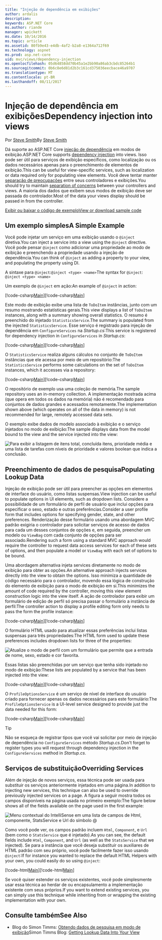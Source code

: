 ```yaml
---
title: "Injeção de dependência em exibições"
author: ardalis
description: 
keywords: ASP.NET Core
ms.author: riande
manager: wpickett
ms.date: 10/14/2016
ms.topic: article
ms.assetid: 80fb9e43-e4db-4af2-b2a8-e1364a712f69
ms.technology: aspnet
ms.prod: asp.net-core
uid: mvc/views/dependency-injection
ms.openlocfilehash: 05d64858dd70b45a1e2bb90a86ab3cbdc85264b1
ms.sourcegitcommit: 0b6c8e6d81d2b3c161cd375036eecbace46a9707
ms.translationtype: MT
ms.contentlocale: pt-BR
ms.lasthandoff: 08/11/2017
---
```

# <a name="dependency-injection-into-views"></a><span data-ttu-id="57e07-103">Injeção de dependência em exibições</span><span class="sxs-lookup"><span data-stu-id="57e07-103">Dependency injection into views</span></span>

<span data-ttu-id="57e07-104">Por [Steve Smith](http://ardalis.com)</span><span class="sxs-lookup"><span data-stu-id="57e07-104">By [Steve Smith](http://ardalis.com)</span></span>

<span data-ttu-id="57e07-105">Dá suporte ao ASP.NET Core [injeção de dependência](xref:fundamentals/dependency-injection) em modos de exibição.</span><span class="sxs-lookup"><span data-stu-id="57e07-105">ASP.NET Core supports [dependency injection](xref:fundamentals/dependency-injection) into views.</span></span> <span data-ttu-id="57e07-106">Isso pode ser útil para serviços de exibição específicos, como localização ou os dados necessários apenas para o preenchimento de elementos de exibição.</span><span class="sxs-lookup"><span data-stu-id="57e07-106">This can be useful for view-specific services, such as localization or data required only for populating view elements.</span></span> <span data-ttu-id="57e07-107">Você deve tentar manter [separação de preocupações](http://deviq.com/separation-of-concerns) entre seus controladores e exibições.</span><span class="sxs-lookup"><span data-stu-id="57e07-107">You should try to maintain [separation of concerns](http://deviq.com/separation-of-concerns) between your controllers and views.</span></span> <span data-ttu-id="57e07-108">A maioria dos dados que exibem seus modos de exibição deve ser passada do controlador.</span><span class="sxs-lookup"><span data-stu-id="57e07-108">Most of the data your views display should be passed in from the controller.</span></span>

[<span data-ttu-id="57e07-109">Exibir ou baixar o código de exemplo</span><span class="sxs-lookup"><span data-stu-id="57e07-109">View or download sample code</span></span>](https://github.com/aspnet/Docs/tree/master/aspnetcore/mvc/views/dependency-injection/sample)

## <a name="a-simple-example"></a><span data-ttu-id="57e07-110">Um exemplo simples</span><span class="sxs-lookup"><span data-stu-id="57e07-110">A Simple Example</span></span>

<span data-ttu-id="57e07-111">Você pode injetar um serviço em uma exibição usando o `@inject` diretiva.</span><span class="sxs-lookup"><span data-stu-id="57e07-111">You can inject a service into a view using the `@inject` directive.</span></span> <span data-ttu-id="57e07-112">Você pode pensar `@inject` como adicionar uma propriedade ao modo de exibição e preenchendo a propriedade usando a injeção de dependência.</span><span class="sxs-lookup"><span data-stu-id="57e07-112">You can think of `@inject` as adding a property to your view, and populating the property using DI.</span></span>

<span data-ttu-id="57e07-113">A sintaxe para `@inject`:`@inject <type> <name>`</span><span class="sxs-lookup"><span data-stu-id="57e07-113">The syntax for `@inject`: `@inject <type> <name>`</span></span>

<span data-ttu-id="57e07-114">Um exemplo de `@inject` em ação:</span><span class="sxs-lookup"><span data-stu-id="57e07-114">An example of `@inject` in action:</span></span>

<span data-ttu-id="57e07-115">[!code-csharp[Main](../../mvc/views/dependency-injection/sample/src/ViewInjectSample/Views/ToDo/Index.cshtml?highlight=4,5,15,16,17)]</span><span class="sxs-lookup"><span data-stu-id="57e07-115">[!code-csharp[Main](../../mvc/views/dependency-injection/sample/src/ViewInjectSample/Views/ToDo/Index.cshtml?highlight=4,5,15,16,17)]</span></span>

<span data-ttu-id="57e07-116">Este modo de exibição exibe uma lista de `ToDoItem` instâncias, junto com um resumo mostrando estatísticas gerais.</span><span class="sxs-lookup"><span data-stu-id="57e07-116">This view displays a list of `ToDoItem` instances, along with a summary showing overall statistics.</span></span> <span data-ttu-id="57e07-117">O resumo é preenchido do injetado `StatisticsService`.</span><span class="sxs-lookup"><span data-stu-id="57e07-117">The summary is populated from the injected `StatisticsService`.</span></span> <span data-ttu-id="57e07-118">Esse serviço é registrado para injeção de dependência em `ConfigureServices` na *Startup.cs*:</span><span class="sxs-lookup"><span data-stu-id="57e07-118">This service is registered for dependency injection in `ConfigureServices` in *Startup.cs*:</span></span>

<span data-ttu-id="57e07-119">[!code-csharp[Main](../../mvc/views/dependency-injection/sample/src/ViewInjectSample/Startup.cs?highlight=6,7&range=15-22)]</span><span class="sxs-lookup"><span data-stu-id="57e07-119">[!code-csharp[Main](../../mvc/views/dependency-injection/sample/src/ViewInjectSample/Startup.cs?highlight=6,7&range=15-22)]</span></span>

<span data-ttu-id="57e07-120">O `StatisticsService` realiza alguns cálculos no conjunto de `ToDoItem` instâncias que ele acessa por meio de um repositório:</span><span class="sxs-lookup"><span data-stu-id="57e07-120">The `StatisticsService` performs some calculations on the set of `ToDoItem` instances, which it accesses via a repository:</span></span>

<span data-ttu-id="57e07-121">[!code-csharp[Main](../../mvc/views/dependency-injection/sample/src/ViewInjectSample/Model/Services/StatisticsService.cs?highlight=15,20,26)]</span><span class="sxs-lookup"><span data-stu-id="57e07-121">[!code-csharp[Main](../../mvc/views/dependency-injection/sample/src/ViewInjectSample/Model/Services/StatisticsService.cs?highlight=15,20,26)]</span></span>

<span data-ttu-id="57e07-122">O repositório de exemplo usa uma coleção de memória.</span><span class="sxs-lookup"><span data-stu-id="57e07-122">The sample repository uses an in-memory collection.</span></span> <span data-ttu-id="57e07-123">A implementação mostrada acima (que opera em todos os dados na memória) não é recomendado para conjuntos de dados grandes e acessados remotamente.</span><span class="sxs-lookup"><span data-stu-id="57e07-123">The implementation shown above (which operates on all of the data in memory) is not recommended for large, remotely accessed data sets.</span></span>

<span data-ttu-id="57e07-124">O exemplo exibe dados de modelo associado à exibição e o serviço injetados no modo de exibição:</span><span class="sxs-lookup"><span data-stu-id="57e07-124">The sample displays data from the model bound to the view and the service injected into the view:</span></span>

![Para exibir a listagem de itens total, concluída itens, prioridade média e uma lista de tarefas com níveis de prioridade e valores boolean que indica a conclusão.](dependency-injection/_static/screenshot.png)

## <a name="populating-lookup-data"></a><span data-ttu-id="57e07-126">Preenchimento de dados de pesquisa</span><span class="sxs-lookup"><span data-stu-id="57e07-126">Populating Lookup Data</span></span>

<span data-ttu-id="57e07-127">Injeção de exibição pode ser útil para preencher as opções em elementos de interface do usuário, como listas suspensas.</span><span class="sxs-lookup"><span data-stu-id="57e07-127">View injection can be useful to populate options in UI elements, such as dropdown lists.</span></span> <span data-ttu-id="57e07-128">Considere a possibilidade de um formulário de perfil de usuário que inclui opções para especificar o sexo, estado e outras preferências.</span><span class="sxs-lookup"><span data-stu-id="57e07-128">Consider a user profile form that includes options for specifying gender, state, and other preferences.</span></span> <span data-ttu-id="57e07-129">Renderização desse formulário usando uma abordagem MVC padrão exigiria o controlador para solicitar serviços de acesso de dados para cada um desses conjuntos de opções e, em seguida, preencher um modelo ou `ViewBag` com cada conjunto de opções para ser associado.</span><span class="sxs-lookup"><span data-stu-id="57e07-129">Rendering such a form using a standard MVC approach would require the controller to request data access services for each of these sets of options, and then populate a model or `ViewBag` with each set of options to be bound.</span></span>

<span data-ttu-id="57e07-130">Uma abordagem alternativa injeta services diretamente no modo de exibição para obter as opções.</span><span class="sxs-lookup"><span data-stu-id="57e07-130">An alternative approach injects services directly into the view to obtain the options.</span></span> <span data-ttu-id="57e07-131">Isso minimiza a quantidade de código necessário para o controlador, movendo essa lógica de construção do elemento de exibição para o modo de exibição em si.</span><span class="sxs-lookup"><span data-stu-id="57e07-131">This minimizes the amount of code required by the controller, moving this view element construction logic into the view itself.</span></span> <span data-ttu-id="57e07-132">A ação de controlador para exibir um formulário de edição de perfil só precisa passar o formulário a instância de perfil:</span><span class="sxs-lookup"><span data-stu-id="57e07-132">The controller action to display a profile editing form only needs to pass the form the profile instance:</span></span>

<span data-ttu-id="57e07-133">[!code-csharp[Main](../../mvc/views/dependency-injection/sample/src/ViewInjectSample/Controllers/ProfileController.cs?highlight=9,19)]</span><span class="sxs-lookup"><span data-stu-id="57e07-133">[!code-csharp[Main](../../mvc/views/dependency-injection/sample/src/ViewInjectSample/Controllers/ProfileController.cs?highlight=9,19)]</span></span>

<span data-ttu-id="57e07-134">O formulário HTML usado para atualizar essas preferências inclui listas suspensas para três propriedades:</span><span class="sxs-lookup"><span data-stu-id="57e07-134">The HTML form used to update these preferences includes dropdown lists for three of the properties:</span></span>

![Atualize o modo de perfil com um formulário que permite que a entrada de nome, sexo, estado e cor favorita.](dependency-injection/_static/updateprofile.png)

<span data-ttu-id="57e07-136">Essas listas são preenchidas por um serviço que tenha sido injetado no modo de exibição:</span><span class="sxs-lookup"><span data-stu-id="57e07-136">These lists are populated by a service that has been injected into the view:</span></span>

<span data-ttu-id="57e07-137">[!code-csharp[Main](../../mvc/views/dependency-injection/sample/src/ViewInjectSample/Views/Profile/Index.cshtml?highlight=4,16,17,21,22,26,27)]</span><span class="sxs-lookup"><span data-stu-id="57e07-137">[!code-csharp[Main](../../mvc/views/dependency-injection/sample/src/ViewInjectSample/Views/Profile/Index.cshtml?highlight=4,16,17,21,22,26,27)]</span></span>

<span data-ttu-id="57e07-138">O `ProfileOptionsService` é um serviço de nível de interface do usuário criado para fornecer apenas os dados necessários para este formulário:</span><span class="sxs-lookup"><span data-stu-id="57e07-138">The `ProfileOptionsService` is a UI-level service designed to provide just the data needed for this form:</span></span>

<span data-ttu-id="57e07-139">[!code-csharp[Main](../../mvc/views/dependency-injection/sample/src/ViewInjectSample/Model/Services/ProfileOptionsService.cs?highlight=7,13,24)]</span><span class="sxs-lookup"><span data-stu-id="57e07-139">[!code-csharp[Main](../../mvc/views/dependency-injection/sample/src/ViewInjectSample/Model/Services/ProfileOptionsService.cs?highlight=7,13,24)]</span></span>

>[!TIP]
> <span data-ttu-id="57e07-140">Não se esqueça de registrar tipos que você vai solicitar por meio de injeção de dependência no `ConfigureServices` método *Startup.cs*.</span><span class="sxs-lookup"><span data-stu-id="57e07-140">Don't forget to register types you will request through dependency injection in the  `ConfigureServices` method in *Startup.cs*.</span></span>

## <a name="overriding-services"></a><span data-ttu-id="57e07-141">Serviços de substituição</span><span class="sxs-lookup"><span data-stu-id="57e07-141">Overriding Services</span></span>

<span data-ttu-id="57e07-142">Além de injeção de novos serviços, essa técnica pode ser usada para substituir os serviços anteriormente injetados em uma página.</span><span class="sxs-lookup"><span data-stu-id="57e07-142">In addition to injecting new services, this technique can also be used to override previously injected services on a page.</span></span> <span data-ttu-id="57e07-143">A figura a seguir mostra todos os campos disponíveis na página usada no primeiro exemplo:</span><span class="sxs-lookup"><span data-stu-id="57e07-143">The figure below shows all of the fields available on the page used in the first example:</span></span>

![Menu contextual do IntelliSense em uma lista de campos de Html, componente, StatsService e Url do símbolo @](dependency-injection/_static/razor-fields.png)

<span data-ttu-id="57e07-145">Como você pode ver, os campos padrão incluem `Html`, `Component`, e `Url` (bem como o `StatsService` que é injetado).</span><span class="sxs-lookup"><span data-stu-id="57e07-145">As you can see, the default fields include `Html`, `Component`, and `Url` (as well as the `StatsService` that we injected).</span></span> <span data-ttu-id="57e07-146">Se para a instância que você deseja substituir os auxiliares de HTML padrão com seu próprio, você pode facilmente fazer isso usando `@inject`:</span><span class="sxs-lookup"><span data-stu-id="57e07-146">If for instance you wanted to replace the default HTML Helpers with your own, you could easily do so using `@inject`:</span></span>

<span data-ttu-id="57e07-147">[!code-html[Main](../../mvc/views/dependency-injection/sample/src/ViewInjectSample/Views/Helper/Index.cshtml?highlight=3,11)]</span><span class="sxs-lookup"><span data-stu-id="57e07-147">[!code-html[Main](../../mvc/views/dependency-injection/sample/src/ViewInjectSample/Views/Helper/Index.cshtml?highlight=3,11)]</span></span>

<span data-ttu-id="57e07-148">Se você quiser estender os serviços existentes, você pode simplesmente usar essa técnica ao herdar de ou encapsulamento a implementação existente com seus próprios.</span><span class="sxs-lookup"><span data-stu-id="57e07-148">If you want to extend existing services, you can simply use this technique while inheriting from or wrapping the existing implementation with your own.</span></span>

## <a name="see-also"></a><span data-ttu-id="57e07-149">Consulte também</span><span class="sxs-lookup"><span data-stu-id="57e07-149">See Also</span></span>

* <span data-ttu-id="57e07-150">Blog do Simon Timms: [Obtendo dados de pesquisa em modo de exibição](http://blog.simontimms.com/2015/06/09/getting-lookup-data-into-you-view/)</span><span class="sxs-lookup"><span data-stu-id="57e07-150">Simon Timms Blog: [Getting Lookup Data Into Your View](http://blog.simontimms.com/2015/06/09/getting-lookup-data-into-you-view/)</span></span>
